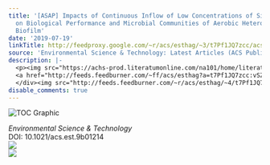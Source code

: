 ```yaml
---
title: '[ASAP] Impacts of Continuous Inflow of Low Concentrations of Silver Nanoparticles
  on Biological Performance and Microbial Communities of Aerobic Heterotrophic Wastewater
  Biofilm'
date: '2019-07-19'
linkTitle: http://feedproxy.google.com/~r/acs/esthag/~3/t7Pf1JQ7zcc/acs.est.9b01214
source: 'Environmental Science & Technology: Latest Articles (ACS Publications)'
description: |-
  <p><img src="https://achs-prod.literatumonline.com/na101/home/literatum/publisher/achs/journals/content/esthag/0/esthag.ahead-of-print/acs.est.9b01214/20190718/images/medium/es-2019-012144_0006.gif" alt="TOC Graphic"/></p><div><cite>Environmental Science & Technology</cite></div><div>DOI: 10.1021/acs.est.9b01214</div><div class="feedflare">
  <a href="http://feeds.feedburner.com/~ff/acs/esthag?a=t7Pf1JQ7zcc:vSZZxcwJVYg:yIl2AUoC8zA"><img src="http://feeds.feedburner.com/~ff/acs/esthag?d=yIl2AUoC8zA" border="0"></img></a>
  </div><img src="http://feeds.feedburner.com/~r/acs/esthag/~4/t7Pf1JQ7zcc" ...
disable_comments: true
---
```

<p><img src="https://achs-prod.literatumonline.com/na101/home/literatum/publisher/achs/journals/content/esthag/0/esthag.ahead-of-print/acs.est.9b01214/20190718/images/medium/es-2019-012144_0006.gif" alt="TOC Graphic"/></p><div><cite>Environmental Science & Technology</cite></div><div>DOI: 10.1021/acs.est.9b01214</div><div class="feedflare">
<a href="http://feeds.feedburner.com/~ff/acs/esthag?a=t7Pf1JQ7zcc:vSZZxcwJVYg:yIl2AUoC8zA"><img src="http://feeds.feedburner.com/~ff/acs/esthag?d=yIl2AUoC8zA" border="0"></img></a>
</div><img src="http://feeds.feedburner.com/~r/acs/esthag/~4/t7Pf1JQ7zcc" ...